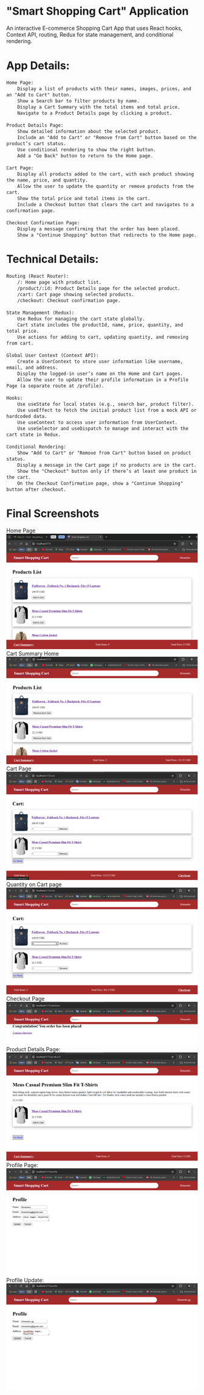# "Smart Shopping Cart" Application

An interactive E-commerce Shopping Cart App that uses React hooks, Context API, routing, Redux for state management, and conditional rendering.

# App Details:
 
    Home Page:
        Display a list of products with their names, images, prices, and an "Add to Cart" button.
        Show a Search bar to filter products by name.
        Display a Cart Summary with the total items and total price.
        Navigate to a Product Details page by clicking a product.
        
    Product Details Page:
        Show detailed information about the selected product.
        Include an "Add to Cart" or "Remove from Cart" button based on the product’s cart status.
        Use conditional rendering to show the right button.
        Add a "Go Back" button to return to the Home page.
        
    Cart Page:
        Display all products added to the cart, with each product showing the name, price, and quantity.
        Allow the user to update the quantity or remove products from the cart.
        Show the total price and total items in the cart.
        Include a Checkout button that clears the cart and navigates to a confirmation page.

    Checkout Confirmation Page:
        Display a message confirming that the order has been placed.
        Show a "Continue Shopping" button that redirects to the Home page.
        
# Technical Details:

    Routing (React Router):
        /: Home page with product list.
        /product/:id: Product Details page for the selected product.
        /cart: Cart page showing selected products.
        /checkout: Checkout confirmation page.
        
    State Management (Redux):
        Use Redux for managing the cart state globally.
        Cart state includes the productId, name, price, quantity, and total price.
        Use actions for adding to cart, updating quantity, and removing from cart.

    Global User Context (Context API):
        Create a UserContext to store user information like username, email, and address.
        Display the logged-in user’s name on the Home and Cart pages.
        Allow the user to update their profile information in a Profile Page (a separate route at /profile).

    Hooks:
        Use useState for local states (e.g., search bar, product filter).
        Use useEffect to fetch the initial product list from a mock API or hardcoded data.
        Use useContext to access user information from UserContext.
        Use useSelector and useDispatch to manage and interact with the cart state in Redux.

    Conditional Rendering:
        Show "Add to Cart" or "Remove from Cart" button based on product status.
        Display a message in the Cart page if no products are in the cart.
        Show the "Checkout" button only if there’s at least one product in the cart.
        On the Checkout Confirmation page, show a "Continue Shopping" button after checkout.

# Final Screenshots
Home Page <img src="./Screenshots/HomePage.png" /> <br/>
Cart Summary Home <img src="./Screenshots/CartSummary HomePage.png" /><br/>
Cart Page <img src="./Screenshots/CartPage.png" /><br/>
Quantity on Cart page <img src="./Screenshots/CartPage2.png" /><br/>
Checkout Page <img src="./Screenshots/CheckoutPage.png" /><br/>
Product Details Page: <img src="./Screenshots/ProductDetails.png" /><br/>
Profile Page: <img src="./Screenshots/ProfilePage.png" /><br/>
Profile Update: <img src="./Screenshots/UpdatedProfile.png" /><br/>
